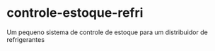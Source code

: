 # controle-estoque-refri
Um pequeno sistema de controle de estoque para um distribuidor de refrigerantes
